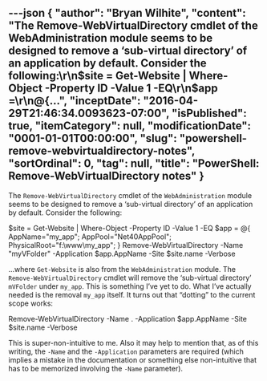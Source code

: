 ---json
{
  "author": "Bryan Wilhite",
  "content": "The Remove-WebVirtualDirectory cmdlet of the WebAdministration module seems to be designed to remove a ‘sub-virtual directory’ of an application by default. Consider the following:\r\n$site = Get-Website | Where-Object -Property ID -Value 1 -EQ\r\n$app =\r\n@{...",
  "inceptDate": "2016-04-29T21:46:34.0093623-07:00",
  "isPublished": true,
  "itemCategory": null,
  "modificationDate": "0001-01-01T00:00:00",
  "slug": "powershell-remove-webvirtualdirectory-notes",
  "sortOrdinal": 0,
  "tag": null,
  "title": "PowerShell: Remove-WebVirtualDirectory notes"
}
---

The `Remove-WebVirtualDirectory` cmdlet of the `WebAdministration` module seems to be designed to remove a ‘sub-virtual directory’ of an application by default. Consider the following:


$site = Get-Website | Where-Object -Property ID -Value 1 -EQ
$app =
@{
    AppName="my_app";
    AppPool="Net40AppPool";
    PhysicalRoot="f:\www\my_app";
}
Remove-WebVirtualDirectory -Name "myVFolder" -Application $app.AppName -Site $site.name -Verbose
    

…where `Get-Website` is also from the `WebAdministration` module. The `Remove-WebVirtualDirectory` cmdlet will remove the ‘sub-virtual directory’ `mVFolder` under `my_app`. This is something I’ve yet to do. What I’ve actually needed is the removal `my_app` itself. It turns out that “dotting” to the current scope works:


Remove-WebVirtualDirectory -Name . -Application $app.AppName -Site $site.name -Verbose
    

This is super-non-intuitive to me. Also it may help to mention that, as of this writing, the `-Name` and the `-Application` parameters are required (which implies a mistake in the documentation or something else non-intuitive that has to be memorized involving the `-Name` parameter).
